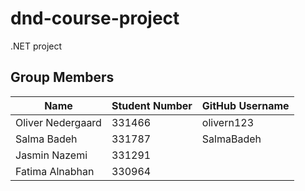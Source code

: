# dnd-course-project
.NET project
## Group Members

| Name                | Student Number | GitHub Username   |
|---------------------|----------------|-------------------|
| Oliver Nedergaard      | 331466       | olivern123   |
| Salma Badeh            | 331787       | SalmaBadeh   |
| Jasmin Nazemi          | 331291       |              | 
| Fatima Alnabhan        | 330964       |              |
